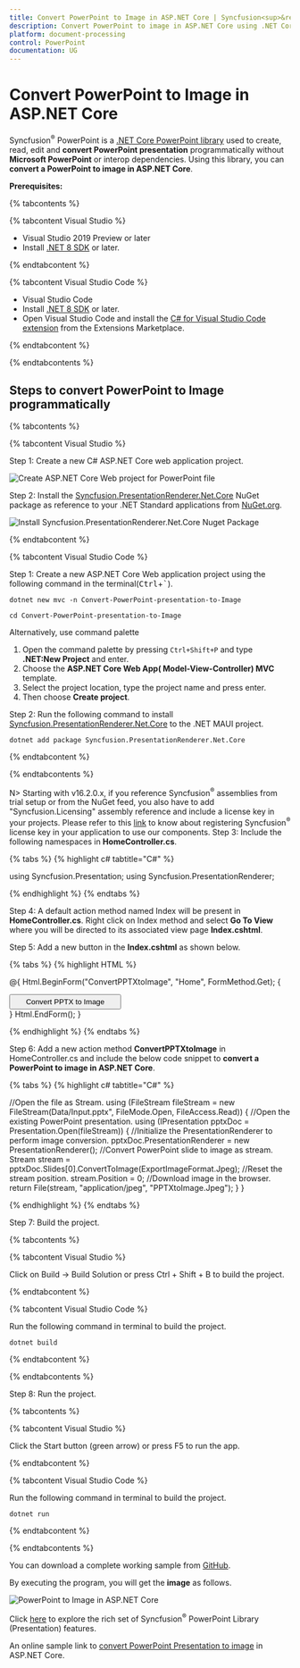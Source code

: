 ```yaml
---
title: Convert PowerPoint to Image in ASP.NET Core | Syncfusion<sup>&reg;</sup>
description: Convert PowerPoint to image in ASP.NET Core using .NET Core PowerPoint library (Presentation) without Microsoft PowerPoint or interop dependencies.
platform: document-processing
control: PowerPoint
documentation: UG
---
```


# Convert PowerPoint to Image in ASP.NET Core

Syncfusion<sup>&reg;</sup> PowerPoint is a [.NET Core PowerPoint library](https://www.syncfusion.com/document-processing/powerpoint-framework/net-core) used to create, read, edit and **convert PowerPoint presentation** programmatically without **Microsoft PowerPoint** or interop dependencies. Using this library, you can **convert a PowerPoint to image in ASP.NET Core**.

**Prerequisites:**

{% tabcontents %}

{% tabcontent Visual Studio %}

* Visual Studio 2019 Preview or later
* Install [.NET 8 SDK](https://dotnet.microsoft.com/en-us/download/visual-studio-sdks) or later.

{% endtabcontent %}

{% tabcontent Visual Studio Code %}

* Visual Studio Code
* Install [.NET 8 SDK](https://dotnet.microsoft.com/en-us/download/visual-studio-sdks) or later.
* Open Visual Studio Code and install the [C# for Visual Studio Code extension](https://marketplace.visualstudio.com/items?itemName=ms-dotnettools.csharp) from the Extensions Marketplace.
  
{% endtabcontent %}

{% endtabcontents %}

## Steps to convert PowerPoint to Image programmatically

{% tabcontents %}

{% tabcontent Visual Studio %}

Step 1: Create a new C# ASP.NET Core web application project.

![Create ASP.NET Core Web project for PowerPoint file](Workingwith-Core/Create-Project-Open-and-Save.png)

Step 2: Install the [Syncfusion.PresentationRenderer.Net.Core](https://www.nuget.org/packages/Syncfusion.PresentationRenderer.Net.Core) NuGet package as reference to your .NET Standard applications from [NuGet.org](https://www.nuget.org/).

![Install Syncfusion.PresentationRenderer.Net.Core Nuget Package](Azure-Images/App-Service-Linux/Nuget_Package_PowerPoint_Presentation_to_PDF.png)

{% endtabcontent %}
 

{% tabcontent Visual Studio Code %}

Step 1: Create a new ASP.NET Core Web application project using the following command in the terminal(<kbd>Ctrl</kbd>+<kbd>`</kbd>).

```
dotnet new mvc -n Convert-PowerPoint-presentation-to-Image
```

```
cd Convert-PowerPoint-presentation-to-Image
```

Alternatively, use command palette
1. Open the command palette by pressing `Ctrl+Shift+P` and type **.NET:New Project** and enter.
2. Choose the **ASP.NET Core Web App( Model-View-Controller) MVC** template.
3. Select the project location, type the project name and press enter.
4. Then choose **Create project**.

Step 2: Run the following command to install [Syncfusion.PresentationRenderer.Net.Core](https://www.nuget.org/packages/Syncfusion.PresentationRenderer.Net.Core) to the .NET MAUI project.

```
dotnet add package Syncfusion.PresentationRenderer.Net.Core
```

{% endtabcontent %}
 
{% endtabcontents %}


N> Starting with v16.2.0.x, if you reference Syncfusion<sup>&reg;</sup> assemblies from trial setup or from the NuGet feed, you also have to add "Syncfusion.Licensing" assembly reference and include a license key in your projects. Please refer to this [link](https://help.syncfusion.com/common/essential-studio/licensing/overview) to know about registering Syncfusion<sup>&reg;</sup> license key in your application to use our components.
Step 3: Include the following namespaces in **HomeController.cs**.

{% tabs %}
{% highlight c# tabtitle="C#" %}

using Syncfusion.Presentation;
using Syncfusion.PresentationRenderer;

{% endhighlight %}
{% endtabs %}

Step 4: A default action method named Index will be present in **HomeController.cs**. Right click on Index method and select **Go To View** where you will be directed to its associated view page **Index.cshtml**.

Step 5: Add a new button in the **Index.cshtml** as shown below.

{% tabs %}
{% highlight HTML %}

@{
    Html.BeginForm("ConvertPPTXtoImage", "Home", FormMethod.Get);
    {
        <div>
            <input type="submit" value="Convert PPTX to Image" style="width:200px;height:27px" />
        </div>
    }
    Html.EndForm();
}

{% endhighlight %}
{% endtabs %}

Step 6: Add a new action method **ConvertPPTXtoImage** in HomeController.cs and include the below code snippet to **convert a PowerPoint to image in ASP.NET Core**.

{% tabs %}
{% highlight c# tabtitle="C#" %}

//Open the file as Stream.
using (FileStream fileStream = new FileStream(Data/Input.pptx", FileMode.Open, FileAccess.Read))
{
    //Open the existing PowerPoint presentation.
    using (IPresentation pptxDoc = Presentation.Open(fileStream))
    {
        //Initialize the PresentationRenderer to perform image conversion.
        pptxDoc.PresentationRenderer = new PresentationRenderer();
        //Convert PowerPoint slide to image as stream.
        Stream stream = pptxDoc.Slides[0].ConvertToImage(ExportImageFormat.Jpeg);
        //Reset the stream position.
        stream.Position = 0;
        //Download image in the browser.
        return File(stream, "application/jpeg", "PPTXtoImage.Jpeg");
    }
}    

{% endhighlight %}
{% endtabs %}

Step 7: Build the project.

{% tabcontents %}

{% tabcontent Visual Studio %}

Click on Build → Build Solution or press Ctrl + Shift + B to build the project.

{% endtabcontent %}
 
{% tabcontent Visual Studio Code %}

Run the following command in terminal to build the project.

```
dotnet build
```

{% endtabcontent %}
 
{% endtabcontents %}

Step 8: Run the project.

{% tabcontents %}

{% tabcontent Visual Studio %}

Click the Start button (green arrow) or press F5 to run the app.

{% endtabcontent %}

{% tabcontent Visual Studio Code %}

Run the following command in terminal to build the project.

```
dotnet run
```
{% endtabcontent %}

{% endtabcontents %}

You can download a complete working sample from [GitHub](https://github.com/SyncfusionExamples/PowerPoint-Examples/tree/master/PPTX-to-Image-conversion/Convert-PowerPoint-presentation-to-Image/ASP.NET-Core).

By executing the program, you will get the **image** as follows.

![PowerPoint to Image in ASP.NET Core](PPTXtoPDF_images/Output_PowerPoint_Presentation_to-Image.png)

Click [here](https://www.syncfusion.com/document-processing/powerpoint-framework/net-core) to explore the rich set of Syncfusion<sup>&reg;</sup> PowerPoint Library (Presentation) features. 

An online sample link to [convert PowerPoint Presentation to image](https://ej2.syncfusion.com/aspnetcore/PowerPoint/PPTXToImage#/material3) in ASP.NET Core. 
